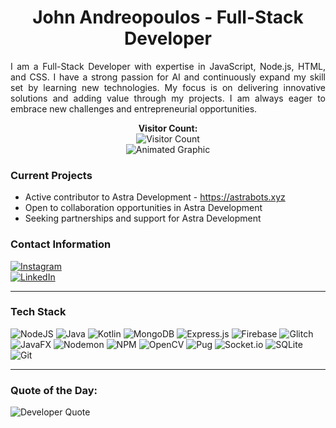 <h1 align="center">John Andreopoulos - Full-Stack Developer</h1>

<p align="justify">
   I am a Full-Stack Developer with expertise in JavaScript, Node.js, HTML, and CSS. I have a strong passion for AI and continuously expand my skill set by learning new technologies. My focus is on delivering innovative solutions and adding value through my projects. I am always eager to embrace new challenges and entrepreneurial opportunities.
</p>

<p align="center"> 
   <strong>Visitor Count:</strong><br>
   <img src="https://profile-counter.glitch.me/johnandreop/count.svg" alt="Visitor Count"/><br>
   <img src="https://imgur.com/ATHWqvC.gif" alt="Animated Graphic"/>
</p>

### Current Projects
<ul>
  <li>Active contributor to Astra Development - <a href="https://astrabots.xyz" target="_blank">https://astrabots.xyz</a></li>
  <li>Open to collaboration opportunities in Astra Development</li>
  <li>Seeking partnerships and support for Astra Development</li>
</ul>

### Contact Information
[![Instagram](https://img.shields.io/badge/Instagram-%23E4405F.svg?logo=Instagram&logoColor=white)](https://instagram.com/andreopoulos_)  
[![LinkedIn](https://img.shields.io/badge/LinkedIn-%230077B5.svg?logo=linkedin&logoColor=white)](https://linkedin.com/in/ioannis-andreopoulos)

---

### Tech Stack
![NodeJS](https://img.shields.io/badge/node.js-6DA55F?style=flat&logo=node.js&logoColor=white)
![Java](https://img.shields.io/badge/java-%23ED8B00.svg?style=flat&logo=openjdk&logoColor=white)
![Kotlin](https://img.shields.io/badge/kotlin-%237F52FF.svg?style=flat&logo=kotlin&logoColor=white)
![MongoDB](https://img.shields.io/badge/MongoDB-%234ea94b.svg?style=flat&logo=mongodb&logoColor=white)
![Express.js](https://img.shields.io/badge/express.js-%23404d59.svg?style=flat&logo=express&logoColor=%2361DAFB)
![Firebase](https://img.shields.io/badge/firebase-%23039BE5.svg?style=flat&logo=firebase)
![Glitch](https://img.shields.io/badge/glitch-%233333FF.svg?style=flat&logo=glitch&logoColor=white)
![JavaFX](https://img.shields.io/badge/javafx-%23FF0000.svg?style=flat&logo=javafx&logoColor=white)
![Nodemon](https://img.shields.io/badge/Nodemon-%23323330.svg?style=flat&logo=nodemon&logoColor=%BBDEAD)
![NPM](https://img.shields.io/badge/NPM-%23CB3837.svg?style=flat&logo=npm&logoColor=white)
![OpenCV](https://img.shields.io/badge/OpenCV-%23white.svg?style=flat&logo=opencv&logoColor=white)
![Pug](https://img.shields.io/badge/Pug-FFF?style=flat&logo=pug&logoColor=A86454)
![Socket.io](https://img.shields.io/badge/Socket.io-black?style=flat&logo=socket.io&badgeColor=010101)
![SQLite](https://img.shields.io/badge/SQLite-%2307405e.svg?style=flat&logo=sqlite&logoColor=white)
![Git](https://img.shields.io/badge/git-%23F05033.svg?style=flat&logo=git&logoColor=white)

---

<h3 align="left">Quote of the Day:</h3>
<img src="https://quotes-github-readme.vercel.app/api?type=horizontal&theme=tokyonight" alt="Developer Quote"/>
